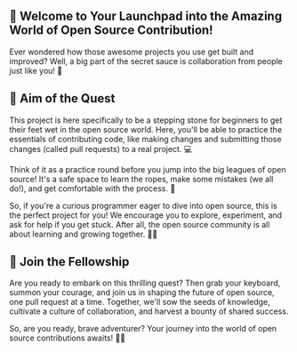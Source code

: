 ## 🚀 Welcome to Your Launchpad into the Amazing World of Open Source Contribution!

Ever wondered how those awesome projects you use get built and improved? Well, a big part of the secret sauce is collaboration from people just like you! 🌟

## 🎯 Aim of the Quest

This project is here specifically to be a stepping stone for beginners to get their feet wet in the open source world. Here, you'll be able to practice the essentials of contributing code, like making changes and submitting those changes (called pull requests) to a real project. 💻

Think of it as a practice round before you jump into the big leagues of open source! It's a safe space to learn the ropes, make some mistakes (we all do!), and get comfortable with the process. 🎉

So, if you're a curious programmer eager to dive into open source, this is the perfect project for you! We encourage you to explore, experiment, and ask for help if you get stuck. After all, the open source community is all about learning and growing together. 🌱💬

## 🎉 Join the Fellowship

Are you ready to embark on this thrilling quest? Then grab your keyboard, summon your courage, and join us in shaping the future of open source, one pull request at a time. Together, we'll sow the seeds of knowledge, cultivate a culture of collaboration, and harvest a bounty of shared success.

So, are you ready, brave adventurer? Your journey into the world of open source contributions awaits! 🌈✨